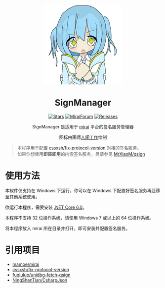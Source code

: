 ﻿<div align="center">
  <img width="256" src="icon.png" alt="logo"></br>

# SignManager

[![Stars](https://img.shields.io/github/stars/MrXiaoM/SignManager?label=%E6%A0%87%E6%98%9F&logo=github)](https://github.com/MrXiaoM/SignManager/stargazers) [![MiraiForum](https://img.shields.io/badge/%E5%B8%96%E5%AD%90-%E6%9D%A5%E8%87%AA%20MiraiForum-5195E5)](https://mirai.mamoe.net/topic/) [![Releases](https://img.shields.io/github/downloads/MrXiaoM/SignManager/total?label=%E4%B8%8B%E8%BD%BD%E9%87%8F&logo=github)](https://github.com/MrXiaoM/SignManager/releases)

SignManager 是适用于 [mirai](https://github.com/mamoe/mirai) 平台的签名服务管理器

图标由画师[人间工作](https://www.pixiv.net/artworks/110690575)绘制

</div>

> 本程序用于配置 [cssxsh/fix-protocol-version](https://github.com/cssxsh/fix-protocol-version) 对接的签名服务。  
> 如果你想使用**即装即用**的内嵌签名服务，另请参见 [MrXiaoM/qsign](https://github.com/MrXiaoM/qsign)

# 使用方法

本软件仅支持在 Windows 下运行，你可以在 Windows 下配置好签名服务再迁移至其他系统使用。

欲运行本程序，需要安装 [.NET Core 6.0](https://dotnet.microsoft.com/zh-cn/download/dotnet/6.0)。

本程序不支持 32 位操作系统，请使用 Windows 7 或以上的 64 位操作系统。

将本程序放入 mirai 所在目录并打开，即可安装并配置签名服务。

# 引用项目

- [mamoe/mirai](https://github.com/mamoe/mirai)
- [cssxsh/fix-protocol-version](https://github.com/cssxsh/fix-protocol-version)
- [fuqiuluo/unidbg-fetch-qsign](https://github.com/fuqiuluo/unidbg-fetch-qsign)
- [NingShenTian/CsharpJson](https://github.com/NingShenTian/CsharpJson)
